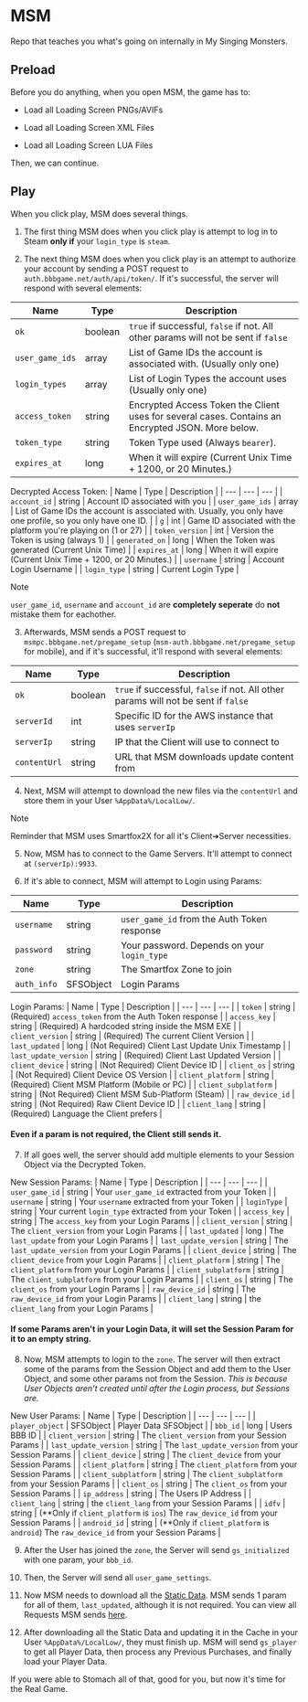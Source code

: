 # MSM
Repo that teaches you what's going on internally in My Singing Monsters.

Preload
-
Before you do anything, when you open MSM, the game has to:

* Load all Loading Screen PNGs/AVIFs

* Load all Loading Screen XML Files

* Load all Loading Screen LUA Files

Then, we can continue.

Play
-
When you click play, MSM does several things.

1. The first thing MSM does when you click play is attempt to log in to Steam **only if** your `login_type` is `steam`. 

2. The next thing MSM does when you click play is an attempt to authorize your account by sending a POST request to `auth.bbbgame.net/auth/api/token/`. If it's successful, the server will respond with several elements:

| Name | Type | Description |
| --- | --- | --- |
| `ok` | boolean | `true` if successful, `false` if not. All other params will not be sent if `false` |
| `user_game_ids` | array | List of Game IDs the account is associated with. (Usually only one) |
| `login_types` | array | List of Login Types the account uses (Usually only one) |
| `access_token` | string | Encrypted Access Token the Client uses for several cases. Contains an Encrypted JSON. More below.
| `token_type` | string | Token Type used (Always `bearer`). |
| `expires_at` | long | When it will expire (Current Unix Time + 1200, or 20 Minutes.) |

Decrypted Access Token:
| Name | Type | Description |
| --- | --- | --- |
| `account_id` | string | Account ID associated with you |
| `user_game_ids` | array | List of Game IDs the account is associated with. Usually, you only have one profile, so you only have one ID. |
| `g` | int | Game ID associated with the platform you're playing on (1 or 27) |
| `token_version` | int | Version the Token is using (always 1) |
| `generated_on` | long | When the Token was generated (Current Unix Time) |
| `expires_at` | long | When it will expire (Current Unix Time + 1200, or 20 Minutes.) |
| `username` | string | Account Login Username |
| `login_type` | string | Current Login Type |

>[!NOTE]
>`user_game_id`, `username` and `account_id` are **completely seperate** do **not** mistake them for eachother. 

3. Afterwards, MSM sends a POST request to `msmpc.bbbgame.net/pregame_setup` (`msm-auth.bbbgame.net/pregame_setup` for mobile), and if it's successful, it'll respond with several elements:

| Name | Type | Description |
| --- | --- | --- |
| `ok` | boolean | `true` if successful, `false` if not. All other params will not be sent if `false` |
| `serverId` | int | Specific ID for the AWS instance that uses `serverIp` |
| `serverIp` | string | IP that the Client will use to connect to |
| `contentUrl` | string | URL that MSM downloads update content from |

4. Next, MSM will attempt to download the new files via the `contentUrl` and store them in your User `%AppData%/LocalLow/`.

>[!NOTE]
>Reminder that MSM uses Smartfox2X for all it's Client➔Server necessities.

5. Now, MSM has to connect to the Game Servers. It'll attempt to connect at `(serverIp):9933`.

6. If it's able to connect, MSM will attempt to Login using Params:

| Name | Type | Description |
| --- | --- | --- |
| `username` | string | `user_game_id` from the Auth Token response |
| `password` | string | Your password. Depends on your `login_type` |
| `zone` | string | The Smartfox Zone to join |
| `auth_info` | SFSObject | Login Params |

Login Params:
| Name | Type | Description |
| --- | --- | --- |
| `token` | string | (Required) `access_token` from the Auth Token response |
| `access_key` | string | (Required) A hardcoded string inside the MSM EXE |
| `client_version` | string | (Required) The current Client Version |
| `last_updated` | long | (Not Required) Client Last Update Unix Timestamp |
| `last_update_version` | string | (Required) Client Last Updated Version |
| `client_device` | string | (Not Required) Client Device ID |
| `client_os` | string | (Not Required) Client Device OS Version |
| `client_platform` | string | (Required) Client MSM Platform (Mobile or PC) |
| `client_subplatform` | string | (Not Required) Client MSM Sub-Platform (Steam) |
| `raw_device_id` | string | (Not Required) Raw Client Device ID |
| `client_lang` | string | (Required) Language the Client prefers |

#### Even if a param is not required, the Client still sends it. 

7. If all goes well, the server should add multiple elements to your Session Object via the Decrypted Token.

New Session Params:
| Name | Type | Description |
| --- | --- | --- |
| `user_game_id` | string | Your `user_game_id` extracted from your Token |
| `username` | string | Your `username` extracted from your Token |
| `loginType` | string | Your current `login_type` extracted from your Token |
| `access_key` | string | The `access_key` from your Login Params |
| `client_version` | string | The `client_version` from your Login Params |
| `last_updated` | long | The `last_update` from your Login Params |
| `last_update_version` | string | The `last_update_version` from your Login Params |
| `client_device` | string | The `client_device` from your Login Params |
| `client_platform` | string | The `client_platform` from your Login Params |
| `client_subplatform` | string | The `client_subplatform` from your Login Params |
| `client_os` | string | The `client_os` from your Login Params |
| `raw_device_id` | string | The `raw_device_id` from your Login Params |
| `client_lang` | string | the `client_lang` from your Login Params |

#### If some Params aren't in your Login Data, it will set the Session Param for it to an empty string.

8. Now, MSM attempts to login to the `zone`. The server will then extract some of the params from the Session Object and add them to the User Object, and some other params not from the Session. *This is because User Objects aren't created until after the Login process, but Sessions are.*

New User Params:
| Name | Type | Description |
| --- | --- | --- |
| `player_object` | SFSObject | Player Data SFSObject |
| `bbb_id` | long | Users BBB ID |
| `client_version` | string | The `client_version` from your Session Params |
| `last_update_version` | string | The `last_update_version` from your Session Params |
| `client_device` | string | The `client_device` from your Session Params |
| `client_platform` | string | The `client_platform` from your Session Params |
| `client_subplatform` | string | The `client_subplatform` from your Session Params |
| `client_os` | string | The `client_os` from your Session Params |
| `ip_address` | string | The Users IP Address |
| `client_lang` | string | the `client_lang` from your Session Params |
| `idfv` | string | (**Only if `client_platform` is `ios`) The `raw_device_id` from your Session Params |
| `android_id` | string | (**Only if `client_platform` is `android`) The `raw_device_id` from your Session Params |

9. After the User has joined the `zone`, the Server will send `gs_initialized` with one param, your `bbb_id`.

10. Then, the Server will send all `user_game_settings`.

11. Now MSM needs to download all the [Static Data](https://www.indeed.com/career-advice/career-development/static-data-vs-dynamic-data). MSM sends 1 param for all of them, `last_updated`, although it is not required. You can view all Requests MSM sends [here](https://github.com/riotschoolacc/MSM-Server-Tools/blob/main/requests.md).

12. After downloading all the Static Data and updating it in the Cache in your User `%AppData%/LocalLow/`, they must finish up. MSM will send `gs_player` to get all Player Data, then process any Previous Purchases, and finally load your Player Data.

If you were able to Stomach all of that, good for you, but now it's time for the Real Game.
